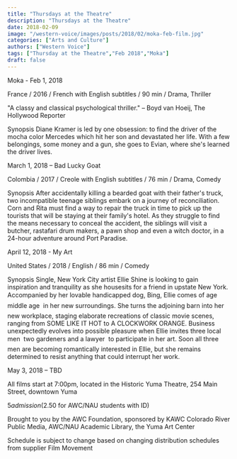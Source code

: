 ```yaml
---
title: "Thursdays at the Theatre"
description: "Thursdays at the Theatre"
date: 2018-02-09
image: "/western-voice/images/posts/2018/02/moka-feb-film.jpg"
categories: ["Arts and Culture"]
authors: ["Western Voice"]
tags: ["Thursday at the Theatre","Feb 2018","Moka"]
draft: false
---
```

Moka - Feb 1, 2018

France / 2016 / French with English subtitles / 90 min / Drama, Thriller

"A classy and classical psychological thriller." – Boyd van Hoeij, The Hollywood Reporter

Synopsis Diane Kramer is led by one obsession: to find the driver of the mocha color Mercedes which hit her son and devastated her life. With a few belongings, some money and a gun, she goes to Evian, where she's learned the driver lives.

March 1, 2018 – Bad Lucky Goat

Colombia / 2017 / Creole with English subtitles / 76 min / Drama, Comedy

Synopsis After accidentally killing a bearded goat with their father's truck, two incompatible teenage siblings embark on a journey of reconciliation. Corn and Rita must find a way to repair the truck in time to pick up the tourists that will be staying at their family's hotel. As they struggle to find the means necessary to conceal the accident, the siblings will visit a butcher, rastafari drum makers, a pawn shop and even a witch doctor, in a 24-hour adventure around Port Paradise.

April 12, 2018 - My Art

United States / 2018 / English / 86 min / Comedy

Synopsis Single, New York City artist Ellie Shine is looking to gain inspiration and tranquility as she housesits for a friend in upstate New York. Accompanied by her lovable handicapped dog, Bing, Ellie comes of age  middle age  in her new surroundings. She turns the adjoining barn into her new workplace, staging elaborate recreations of classic movie scenes, ranging from SOME LIKE IT HOT to A CLOCKWORK ORANGE. Business unexpectedly evolves into possible pleasure when Ellie invites three local men  two gardeners and a lawyer  to participate in her art. Soon all three men are becoming romantically interested in Ellie, but she remains determined to resist anything that could interrupt her work.

May 3, 2018 – TBD

All films start at 7:00pm, located in the Historic Yuma Theatre, 254 Main Street, downtown Yuma

$5 admission ($2.50 for AWC/NAU students with ID)

Brought to you by the AWC Foundation, sponsored by KAWC Colorado River Public Media, AWC/NAU Academic Library, the Yuma Art Center

Schedule is subject to change based on changing distribution schedules from supplier Film Movement